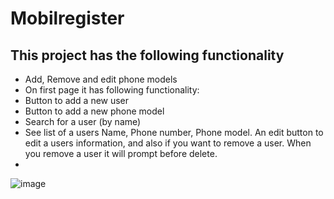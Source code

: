 # Mobilregister

## This project has the following functionality

- Add, Remove and edit phone models
- On first page it has following functionality:
- Button to add a new user
- Button to add a new phone model
- Search for a user (by name)
- See list of a users Name, Phone number, Phone model. An edit button to edit a users information, and also if you want to remove a user. When you remove a user it will prompt before delete.
- 
![image](https://user-images.githubusercontent.com/80740775/226068580-17e4ca57-b7ba-48a4-b585-f3c5e76a2031.png)
